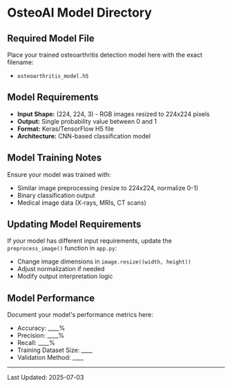 # OsteoAI Model Directory

## Required Model File
Place your trained osteoarthritis detection model here with the exact filename:
- `osteoarthritis_model.h5`

## Model Requirements
- **Input Shape:** (224, 224, 3) - RGB images resized to 224x224 pixels
- **Output:** Single probability value between 0 and 1
- **Format:** Keras/TensorFlow H5 file
- **Architecture:** CNN-based classification model

## Model Training Notes
Ensure your model was trained with:
- Similar image preprocessing (resize to 224x224, normalize 0-1)
- Binary classification output
- Medical image data (X-rays, MRIs, CT scans)

## Updating Model Requirements
If your model has different input requirements, update the `preprocess_image()` function in `app.py`:
- Change image dimensions in `image.resize((width, height))`
- Adjust normalization if needed
- Modify output interpretation logic

## Model Performance
Document your model's performance metrics here:
- Accuracy: ____%
- Precision: ____%
- Recall: ____%
- Training Dataset Size: ____
- Validation Method: ____

---
Last Updated: 2025-07-03